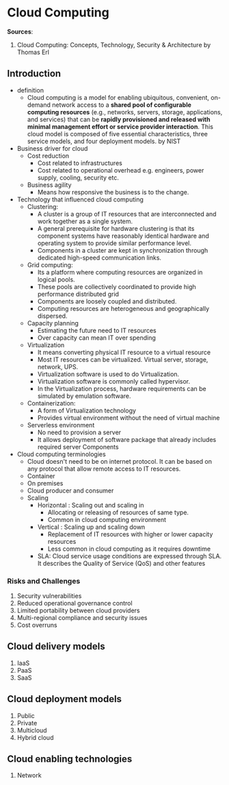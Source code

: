 # Cloud Computing

**Sources**:

1. Cloud Computing: Concepts, Technology, Security & Architecture by Thomas Erl

## Introduction

- definition
  - Cloud computing is a model for enabling ubiquitous, convenient, on-demand network access to a **shared pool of configurable computing resources** (e.g., networks, servers, storage, applications, and services) that can be **rapidly provisioned and released with minimal management effort or service provider interaction**. This cloud model is composed of five essential characteristics, three service models, and four deployment models. by NIST
- Business driver for cloud
  - Cost reduction
    - Cost related to infrastructures
    - Cost related to operational overhead e.g. engineers, power supply, cooling, security etc.
  - Business agility
    - Means how responsive the business is to the change.
- Technology that influenced cloud computing
  - Clustering:
    - A cluster is a group of IT resources that are interconnected and work together as a single system.
    - A general prerequisite for hardware clustering is that its component systems have reasonably identical hardware and operating system to provide similar performance level.
    - Components in a cluster are kept in synchronization through dedicated high-speed communication links.
  - Grid computing:
    - Its a platform where computing resources are organized in logical pools.
    - These pools are collectively coordinated to provide high performance distributed grid
    - Components are loosely coupled and distributed.
    - Computing resources are heterogeneous and geographically dispersed.
  - Capacity planning
    - Estimating the future need to IT resources
    - Over capacity can mean IT over spending
  - Virtualization
    - It means converting physical IT resource to a virtual resource
    - Most IT resources can be virtualized. Virtual server, storage, network, UPS.
    - Virtualization software is used to do Virtualization.
    - Virtualization software is commonly called hypervisor.
    - In the Virtualization process, hardware requirements can be simulated by emulation software.
  - Containerization:
    - A form of Virtualization technology
    - Provides virtual environment without the need of virtual machine
  - Serverless environment
    - No need to provision a server
    - It allows deployment of software package that already includes required server Components
- Cloud computing terminologies
  - Cloud doesn't need to be on internet protocol. It can be based on any protocol that allow remote access to IT resources.
  - Container
  - On premises
  - Cloud producer and consumer
  - Scaling
    - Horizontal : Scaling out and scaling in
      - Allocating or releasing of resources of same type.
      - Common in cloud computing environment
    - Vertical : Scaling up and scaling down
      - Replacement of IT resources with higher or lower capacity resources
      - Less common in cloud computing as it requires downtime
    - SLA: Cloud service usage conditions are expressed through SLA. It describes the Quality of Service (QoS) and other features

### Risks and Challenges

1. Security vulnerabilities
2. Reduced operational governance control
3. Limited portability between cloud providers
4. Multi-regional compliance and security issues
5. Cost overruns

## Cloud delivery models

1. IaaS
2. PaaS
3. SaaS

## Cloud deployment models

1. Public
2. Private
3. Multicloud
4. Hybrid cloud

## Cloud enabling technologies

1. Network
